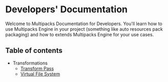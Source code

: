 # Developers' Documentation
Welcome to Multipacks Documentation for Developers. You'll learn how to use Multipacks Engine in your project (something like auto resources pack packaging) and how to extends Multipacks Engine for your use cases.

## Table of contents
- Transformations
  - [Transform Pass](pass.md)
  - [Virtual File System](vfs.md)
